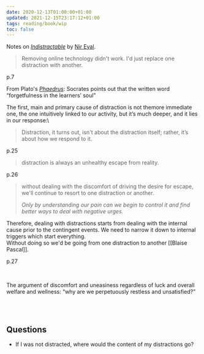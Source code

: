 ```yaml
---
date: 2020-12-13T01:00:00+01:00
updated: 2021-12-15T23:17:12+01:00
tags: reading/book/wip
toc: false
---
```

Notes on <cite><a href="https://www.nirandfar.com/indistractable" target="_blank" >Indistractable</a></cite> by [Nir Eyal](https://www.nirandfar.com/about-nir-eyal "About page on Nir Eyal official website").

> Removing online technology didn't work. I'd just replace one distraction with another.

p.7


From Plato's <cite><a href="https://classics.mit.edu/Plato/phaedrus.html">Phaedrus</a></cite>: Socrates points out that the written word <q cite="Socrates">forgetfulness in the learners’ soul</q>

The first, main and primary cause of distraction is not themore immediate one, the one intuitively linked to our activity, but it’s much deeper, and it lies in our response:\
> Distraction, it turns out, isn't about the distraction itself; rather, it’s about how we respond to it.

p.25

> distraction is always an unhealthy escape from reality.

p.26

> without dealing with the discomfort of driving the desire for escape, we'll continue to resort to one distraction or another.
> 
> *Only by understanding our pain can we begin to control it and find better ways to deal with negative urges.*

Therefore, dealing with distractions starts from dealing with the internal cause prior to the contingent events. We need to narrow it down to internal triggers which start everything.\
Without doing so we'd be going from one distraction to another [[Blaise Pascal]].

p.27

<br>

The argument of discomfort and uneasiness regardless of luck and overall welfare and wellness: <q>why are we perpetuously restless and unsatisfied?</q>

<br>
<br>

## Questions

- If I was not distracted, where would the content of my distractions go?